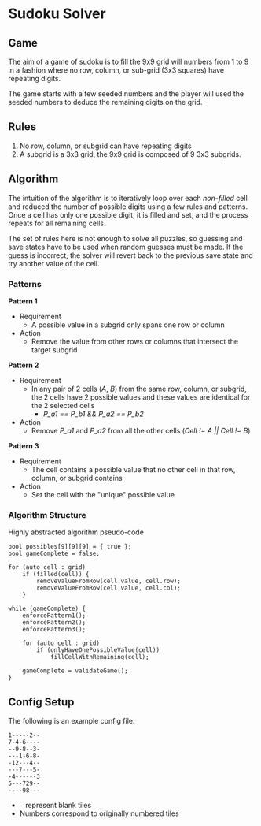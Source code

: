 # Sudoku Solver

## Game

The aim of a game of sudoku is to fill the 9x9 grid will numbers from 1 to 9 in a fashion where no row, column, or sub-grid (3x3 squares) have repeating digits.

The game starts with a few seeded numbers and the player will used the seeded numbers to deduce the remaining digits on the grid.

## Rules

1. No row, column, or subgrid can have repeating digits
2. A subgrid is a 3x3 grid, the 9x9 grid is composed of 9 3x3 subgrids.

## Algorithm

The intuition of the algorithm is to iteratively loop over each _non-filled_ cell and reduced the number of possible digits using a few rules and patterns. Once a cell has only one possible digit, it is filled and set, and the process repeats for all remaining cells.

The set of rules here is not enough to solve all puzzles, so guessing and save states have to be used when random guesses must be made. If the guess is incorrect, the solver will revert back to the previous save state and try another value of the cell.

### Patterns

**Pattern 1**

-   Requirement
    -   A possible value in a subgrid only spans one row or column
-   Action
    -   Remove the value from other rows or columns that intersect the target subgrid

**Pattern 2**

-   Requirement
    -   In any pair of 2 cells (_A_, _B_) from the same row, column, or subgrid, the 2 cells have 2 possible values and these values are identical for the 2 selected cells
        -   _P_a1 == P_b1 && P_a2 == P_b2_
-   Action
    -   Remove _P_a1_ and _P_a2_ from all the other cells (_Cell != A || Cell != B_)

**Pattern 3**

-   Requirement
    -   The cell contains a possible value that no other cell in that row, column, or subgrid contains
-   Action
    -   Set the cell with the "unique" possible value

### Algorithm Structure

Highly abstracted algorithm pseudo-code

```clike
bool possibles[9][9][9] = { true };
bool gameComplete = false;

for (auto cell : grid)
    if (filled(cell)) {
        removeValueFromRow(cell.value, cell.row);
        removeValueFromRow(cell.value, cell.col);
    }

while (gameComplete) {
    enforcePattern1();
    enforcePattern2();
    enforcePattern3();

    for (auto cell : grid)
        if (onlyHaveOnePossibleValue(cell))
            fillCellWithRemaining(cell);

    gameComplete = validateGame();
}
```

## Config Setup

The following is an example config file.

```
1-----2--
7-4-6----
--9-8--3-
---1-6-8-
-12---4--
---7---5-
-4------3
5---729--
----98---
```

-   `-` represent blank tiles
-   Numbers correspond to originally numbered tiles
